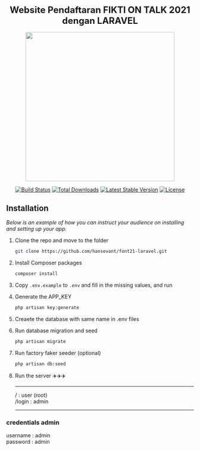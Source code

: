 <h1 align="center" style="font-size:24px;">Website Pendaftaran FIKTI ON TALK 2021 dengan LARAVEL</h1>

<p align="center"><a href="https://laravel.com" target="_blank"><img src="https://raw.githubusercontent.com/laravel/art/master/logo-lockup/5%20SVG/2%20CMYK/1%20Full%20Color/laravel-logolockup-cmyk-red.svg" width="400"></a></p>

<p align="center">
<a href="https://travis-ci.org/laravel/framework"><img src="https://travis-ci.org/laravel/framework.svg" alt="Build Status"></a>
<a href="https://packagist.org/packages/laravel/framework"><img src="https://img.shields.io/packagist/dt/laravel/framework" alt="Total Downloads"></a>
<a href="https://packagist.org/packages/laravel/framework"><img src="https://img.shields.io/packagist/v/laravel/framework" alt="Latest Stable Version"></a>
<a href="https://packagist.org/packages/laravel/framework"><img src="https://img.shields.io/packagist/l/laravel/framework" alt="License"></a>
</p>

## Installation

_Below is an example of how you can instruct your audience on installing and setting up your app._

1. Clone the repo and move to the folder

    ```sh
    git clone https://github.com/hansevant/font21-laravel.git
    ```

2. Install Composer packages

    ```sh
    composer install
    ```

3. Copy `.env.example` to `.env` and fill in the missing values, and run

4. Generate the APP_KEY

    ```sh
    php artisan key:generate
    ```

5. Creaete the database with same name in .env files
6. Run database migration and seed

    ```sh
    php artisan migrate
    ```

7. Run factory faker seeder (optional)

    ```sh
    php artisan db:seed
    ```

8. Run the server
   ✈️✈️✈️
   ____
   / : user (root) <br>
   /login : admin
   ____
   
### credentials admin 

 username : admin <br>
 password : admin 
